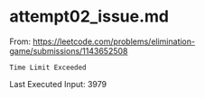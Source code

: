 # attempt02_issue.md

From: https://leetcode.com/problems/elimination-game/submissions/1143652508

`Time Limit Exceeded`

Last Executed Input: 3979

